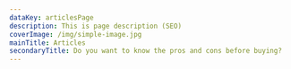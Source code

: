 ```yaml
---
dataKey: articlesPage
description: This is page description (SEO)
coverImage: /img/simple-image.jpg
mainTitle: Articles
secondaryTitle: Do you want to know the pros and cons before buying?
---
```

